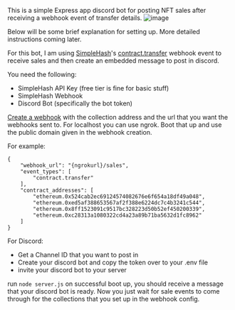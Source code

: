 This is a simple Express app discord bot for posting NFT sales after receiving a webhook event of transfer details.
![image](https://github.com/y-nd3r/discord-nft-sales-bot/assets/108420006/c7ba21b4-3428-4250-90cc-d52f831f73c5)

Below will be some brief explanation for setting up. More detailed instructions coming later.

For this bot, I am using [SimpleHash](https://simplehash.com/)'s [contract.transfer](https://docs.simplehash.com/reference/webhook-events) webhook event to receive sales and then create an embedded message to post in discord.

You need the following:

- SimpleHash API Key (free tier is fine for basic stuff)
- SimpleHash Webhook
- Discord Bot (specifically the bot token)

[Create a webhook](https://docs.simplehash.com/reference/create-webhook) with the collection address and the url that you want the webhooks sent to.
For localhost you can use ngrok.
Boot that up and use the public domain given in the webhook creation.

For example:

```
{
    "webhook_url": "{ngrokurl}/sales",
    "event_types": [
        "contract.transfer"
    ],
    "contract_addresses": [
        "ethereum.0x524cab2ec69124574082676e6f654a18df49a048",
        "ethereum.0xed5af388653567af2f388e6224dc7c4b3241c544",
        "ethereum.0x8ff1523091c9517bc328223d50b52ef450200339",
        "ethereum.0xc28313a1080322cd4a23a89b71ba5632d1fc8962"
    ]
}
```

For Discord:

- Get a Channel ID that you want to post in
- Create your discord bot and copy the token over to your .env file
- invite your discord bot to your server

run `node server.js`
on successful boot up, you should receive a message that your discord bot is ready.
Now you just wait for sale events to come through for the collections that you set up in the webhook config.
